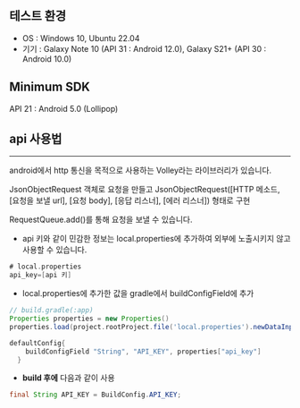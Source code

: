 ## 테스트 환경
- OS : Windows 10, Ubuntu 22.04
- 기기 : Galaxy Note 10 (API 31 : Android 12.0), Galaxy S21+ (API 30 : Android 10.0)

## Minimum SDK

API 21 : Android 5.0 (Lollipop)

## api 사용법
---

android에서 http 통신을 목적으로 사용하는 Volley라는 라이브러리가 있습니다.

JsonObjectRequest 객체로 요청을 만들고
  JsonObjectRequest([HTTP 메소드, [요청을 보낼 url], [요청 body], [응답 리스너], [에러 리스너]) 형태로 구현
  
RequestQueue.add()를 통해 요청을 보낼 수 있습니다.

- api 키와 같이 민감한 정보는 local.properties에 추가하여 외부에 노출시키지 않고 사용할 수 있습니다.

```groovy
# local.properties
api_key=[api 키]
```

- local.properties에 추가한 값을 gradle에서 buildConfigField에 추가

```gradle
// build.gradle(:app)
Properties properties = new Properties()
properties.load(project.rootProject.file('local.properties').newDataInputStream())

defaultConfig{
    buildConfigField "String", "API_KEY", properties["api_key"]
  }
```

- **build 후에** 다음과 같이 사용

```java
final String API_KEY = BuildConfig.API_KEY;
```
